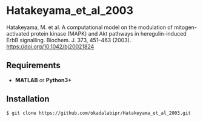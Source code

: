 # Hatakeyama_et_al_2003
Hatakeyama, M. et al. A computational model on the modulation of mitogen-activated protein kinase (MAPK) and Akt pathways in heregulin-induced ErbB signalling. Biochem. J. 373, 451–463 (2003). https://doi.org/10.1042/bj20021824

## Requirements
- **MATLAB** or **Python3+**

## Installation

    $ git clone https://github.com/okadalabipr/Hatakeyama_et_al_2003.git
